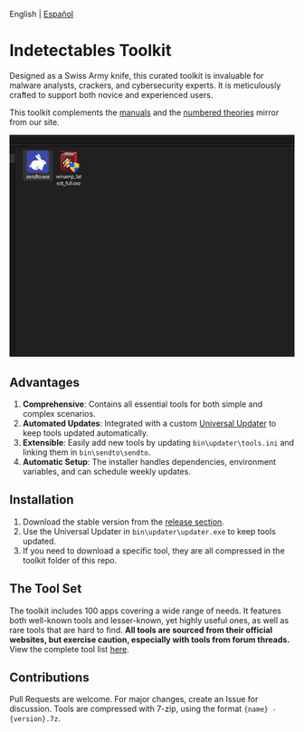 English | [Español](README.ES.md)

# Indetectables Toolkit

Designed as a Swiss Army knife, this curated toolkit is invaluable for malware analysts, crackers, and cybersecurity experts. It is meticulously crafted to support both novice and experienced users.

This toolkit complements the [manuals](https://github.com/indetectables-net/manuals) and the [numbered theories](https://github.com/indetectables-net/teorias-numeradas) mirror from our site.

![](assets/demo.gif)

## Advantages

1. **Comprehensive**: Contains all essential tools for both simple and complex scenarios.
2. **Automated Updates**: Integrated with a custom [Universal Updater](https://github.com/xchwarze/universal-tool-updater) to keep tools updated automatically.
3. **Extensible**: Easily add new tools by updating `bin\updater\tools.ini` and linking them in `bin\sendto\sendto`.
4. **Automatic Setup**: The installer handles dependencies, environment variables, and can schedule weekly updates.

## Installation

1. Download the stable version from the [release section](https://github.com/indetectables-net/toolkit/releases).
2. Use the Universal Updater in `bin\updater\updater.exe` to keep tools updated.
3. If you need to download a specific tool, they are all compressed in the toolkit folder of this repo.

## The Tool Set

The toolkit includes 100 apps covering a wide range of needs. It features both well-known tools and lesser-known, yet highly useful ones, as well as rare tools that are hard to find. **All tools are sourced from their official websites, but exercise caution, especially with tools from forum threads.** View the complete tool list [here](TOOLS.md).

## Contributions

Pull Requests are welcome. For major changes, create an Issue for discussion. Tools are compressed with 7-zip, using the format `{name} - {version}.7z`.
